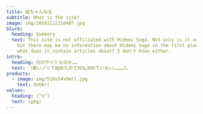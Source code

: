 ```yaml
---
title: 絓ちゃんねる
subtitle: What is the site?
image: img/20181112210407.jpg
blurb:
  heading: Summary
  text: This site is not affiliated with Hidemi Suga. Not only is it not related,
    but there may be no information about Hidemi Suga in the first place. So
    what does it contain articles about? I don't know either.
intro:
  heading: 何のサイトなのか……
  text: （軽いノリで始めたので何も決めていない…………）。
products:
  - image: img/518v54v9mrl.jpg
    text: SUGA!!
values:
  heading: (^o^)
  text: (≧∇≦)
---
```

